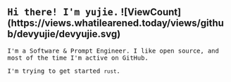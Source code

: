 <h2>
    <samp>Hi there! I'm yujie.</samp>
    ![ViewCount](https://views.whatilearened.today/views/github/devyujie/devyujie.svg)
</h2>
<p>
    <samp>
        I'm a Software & Prompt Engineer. I like open
        source, and most of the time I'm active on GitHub.
    </samp>
</p>
<p>
    <samp>
        I'm trying to get started <code>rust</code>.
    </samp>
</p>







